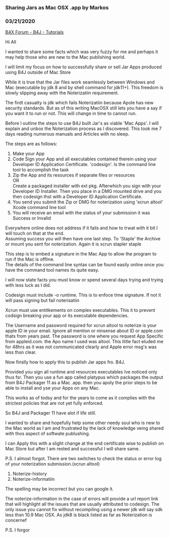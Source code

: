 ### Sharing Jars as Mac OSX .app by Markos
### 03/21/2020
[B4X Forum - B4J - Tutorials](https://www.b4x.com/android/forum/threads/115201/)

Hi All  
  
I wanted to share some facts which was very fuzzy for me and perhaps it may help those who are new to the Mac publishing world.  
  
I will limit my focus on how to successfully share or sell Jar Apps produced using B4J outside of Mac Store  
  
While it is true that the Jar files work seamlessly between Windows and Mac (executable by jdk 8 and by shell command for jdk11+). This freedom is slowly slipping away with the Noterizatiin requirement.  
  
The firdt casualty is jdk which fails Noterizatiin because Apole has new security standards. But as of this writing MacOSX still lets you have a say if you want it to run or not. This will change in time to cannot run.  
  
Before I outline the steps to use B4J built Jar's as viable 'Mac Apps'. I will explain and unbox the Noterization process as I discovered. This took me 7 days reading numerous manuals and Articles with no sleep.  
  
The steps are as follows:  
  
1. Make your App  
2. Code Sign your App and all executables contained therein using your Developer ID Application Certificate. 'codesign'. Is the command line tool to accomplish the task  
3. Zip the App and its resources if separate files or resources  
OR  
Create a packaged installer with ext pkg. Afterwhich you sign with your Developer ID Installer. Then you place in a DMG mounted drive and you then codesign thst with a Developer ID Application Certificate.  
4. You send you submit the Zip or DMG for noterization using 'xcrun altool' Xcode command line tool  
5. You will receive an email with the status of your submission it was Success or Invalid  
  
Everywhere online does not address if it fails and how to trwat with it bit I will touch on that at the end.  
Assuming success you will then have one last step. To 'Staple' the Archive or mount you sent for noterization. Again it is xcrun stapler staple <filename>  
  
This step is to embed a signature in the Mac App to allow the program to run if the Mac is offline.  
The details of the command line syntax can be found easily online once you have the command tool names its quite easy.  
  
I will now state facts you must know or spend several days trying and trying with less luck as I did.  
  
Codesign must include -o runtime. This is to enfoce time signature. If not it will pass signing but fail noterisatiin  
  
Xcrun must use entitkements on complex executables. This it to prevent codsign breaking your app or its executable dependencies.  
  
The Username and password required for xcrun altool to noterize is your apple ID ie your email. Ignore all mention or ninsense about ID or apple.com thats from years past. The password is one where you request App Specific from appleid.com. the Apo name I used was altool. This little fact eluded me for 48hrs as it was not communicated clearly and Apple error msg's was less thsn clear.  
  
Now finslly how to apply this to publish Jar apps fro. B4J.  
  
Provided you sign all runtime and resources executables Ive noticed only thus fsr. Then you use a fun app called platypus which packages the output from B4J Packager 11 as a Mac .app. then you apoly the prior steps to be able to install and yse your Apps on any Mac.  
  
This works as of todsy and for the years to come as it complies with the strictest policies that are not yet fully enforced.  
  
So B4J and Packager 11 have alot if life still.  
  
I wanted to share and hopefully help some other needy soul who is new to the Mac world as I am and frustrated by the lack of knowledge veing shared with thos aspect of softwate publushing.  
  
I can Apply this with a slight change at the end certificate wise to publish on Mac Store but after I am rested and successful I will share same.  
  
P.S. I almost forgot. There are two switches to check the status or error log of your noterization submission.(xcrun altool)  
  
1. Noterize-history  
2. Noterize-informatiin  
  
The spelling may be incorrect but you can google it.  
  
The noterize-information in the case of errors will provide a url report link that will highlight all the issues that are usually attributed to codesign. The only issue you cannot fix without recompiling using a newer jdk will say sdk less thsn 10.9 Mac OSX. As jdk8 is black listed as far as Noterization is concernef  
  
  
P.S. I forgor